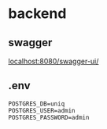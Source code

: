 # backend

## swagger

[localhost:8080/swagger-ui/](localhost:8080/swagger-ui/)

## .env
    POSTGRES_DB=uniq
    POSTGRES_USER=admin
    POSTGRES_PASSWORD=admin